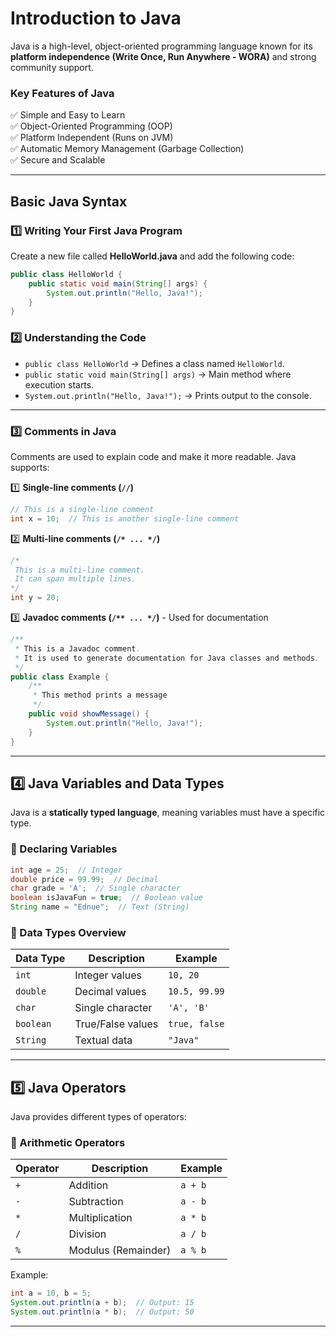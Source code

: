 # **Introduction to Java**  
Java is a high-level, object-oriented programming language known for its **platform independence (Write Once, Run Anywhere - WORA)** and strong community support.  

### **Key Features of Java**  
✅ Simple and Easy to Learn  
✅ Object-Oriented Programming (OOP)  
✅ Platform Independent (Runs on JVM)  
✅ Automatic Memory Management (Garbage Collection)  
✅ Secure and Scalable  

---

## **Basic Java Syntax**  

### **1️⃣ Writing Your First Java Program**  
Create a new file called **HelloWorld.java** and add the following code:  

```java
public class HelloWorld {
    public static void main(String[] args) {
        System.out.println("Hello, Java!");
    }
}
```

### **2️⃣ Understanding the Code**  
- `public class HelloWorld` → Defines a class named `HelloWorld`.  
- `public static void main(String[] args)` → Main method where execution starts.  
- `System.out.println("Hello, Java!");` → Prints output to the console.  

---

### **3️⃣ Comments in Java**  
Comments are used to explain code and make it more readable. Java supports:  

1️⃣ **Single-line comments (`//`)**  
```java
// This is a single-line comment
int x = 10;  // This is another single-line comment
```

2️⃣ **Multi-line comments (`/* ... */`)**  
```java
/*
 This is a multi-line comment.
 It can span multiple lines.
*/
int y = 20;
```

3️⃣ **Javadoc comments (`/** ... */`)** - Used for documentation  
```java
/**
 * This is a Javadoc comment.
 * It is used to generate documentation for Java classes and methods.
 */
public class Example {
    /**
     * This method prints a message
     */
    public void showMessage() {
        System.out.println("Hello, Java!");
    }
}
```

---

## **4️⃣ Java Variables and Data Types**  
Java is a **statically typed language**, meaning variables must have a specific type.  

### **🔹 Declaring Variables**  
```java
int age = 25;  // Integer
double price = 99.99;  // Decimal
char grade = 'A';  // Single character
boolean isJavaFun = true;  // Boolean value
String name = "Ednue";  // Text (String)
```

### **🔹 Data Types Overview**  
| Data Type  | Description         | Example   |
|------------|---------------------|-----------|
| `int`      | Integer values      | `10, 20`  |
| `double`   | Decimal values      | `10.5, 99.99` |
| `char`     | Single character    | `'A', 'B'` |
| `boolean`  | True/False values   | `true, false` |
| `String`   | Textual data        | `"Java"`  |

---

## **5️⃣ Java Operators**  
Java provides different types of operators:  

### **🔹 Arithmetic Operators**
| Operator | Description | Example |
|----------|------------|---------|
| `+`      | Addition   | `a + b` |
| `-`      | Subtraction | `a - b` |
| `*`      | Multiplication | `a * b` |
| `/`      | Division   | `a / b` |
| `%`      | Modulus (Remainder) | `a % b` |

Example:
```java
int a = 10, b = 5;
System.out.println(a + b);  // Output: 15
System.out.println(a * b);  // Output: 50
```

---